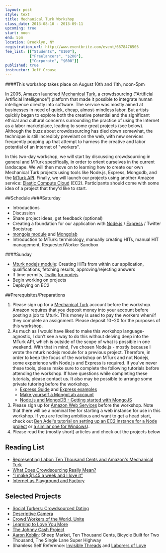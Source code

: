 ```yaml
---
layout: post
style: text
title: Mechanical Turk Workshop
class_date: 2013-08-10 - 2013-09-11
upcoming: true
start: noon
end: 5pm
location: Brooklyn, NY
registration_url: http://www.eventbrite.com/event/6678476503
fee_list: [["Students", "$100"],
           ["Freelancers", "$200"],
           ["Corporate", "$600"]]
published: true
instructor: Jeff Crouse
---
```


####This workshop takes place on August 10th and 11th, noon-5pm

In 2005, Amazon launched <a href="https://www.mturk.com/mturk/">Mechanical Turk</a>, a crowdsourcing ("Artificial Artificial Intelligence") platform that made it possible to integrate human intelligence directly into software. The service was mostly aimed at businesses in need of quick, cheap, almost-mindless labor. But artists quickly began to explore both the creative potential and the significant ethical and cultural concerns surrounding the practice of using the Internet as a labor marketplace, leading to some great projects (see below). Although the buzz about crowdosourcing has died down somewhat, the technique is still incredibly prevelant on the web, with new services frequently popping up that attempt to harness the creative and labor potential of an Internet of "workers".

In this two-day workshop, we will start by discussing crowdsourcing in general and MTurk specifically, in order to orient ourselves in the current landscape. We will then move on to learning how to create our own Mechanical Turk projects using tools like Node.js, Express, Mongodb, and the <a href="http://docs.aws.amazon.com/AWSMechTurk/latest/AWSMturkAPI/Welcome.html">MTurk API</a>. Finally, we will launch our projects using another Amazon service: <a href="http://aws.amazon.com/ec2/">Elastic Compute Cloud</a> (EC2). Participants should come with some idea of a project that they'd like to start.

##Schedule
####Saturday
	
* Introductions
* Discussion
* Share project ideas, get feedback (optional)
* Creating a foundation for our application with [Node.js](http://nodejs.org/) / [Express](http://expressjs.com/) / Twitter Bootstrap
* [mongojs module](https://github.com/gett/mongojs) and [Mongolab](https://mongolab.com/welcome/)
* Introduction to MTurk: terminology, manually creating HITs, manual HIT management, Requester/Worker Sandbox


####Sunday

* [Mturk nodejs module](https://github.com/jefftimesten/mturk): Creating HITs from within our application, qualifications, fetching results, approving/rejecting answers
* If time permits, <a href="http://www.twilio.com/">Twilio</a> <a href="http://twilio.github.io/twilio-node/">for nodejs</a>
* Begin working on projects
* Deploying on EC2

##Prerequisites/Preparations

1. Please sign up for a <a href="https://www.mturk.com/mturk/">Mechanical Turk</a> account before the workshop. Amazon requires that you deposit money into your account before posting a job to Mturk. This money is used to pay the workers when/if they complete an assignment. Please deposit $10-$20 for the purposes of this workshop.
1.  As much as I would have liked to make this workshop language-agnostic, I don't see a way to do this without delving deep into the MTurk API, which is outside of the scope of what is possible in one weekend. With that in mind, I've chosen Node.js - mostly because I wrote the mturk nodejs module for a previous project. Therefore, in order to keep the focus of the workshop on MTurk and not Nodejs, some experience with Node.js and Express is required. If you've never these tools, please make sure to complete the following tutorials before attending the workshop. If have questions while completing these tutorials, please contact us. It also may be possible to arrange some private tutoring before the workshop.
	* [Express Guide](http://expressjs.com/guide.html) and [Express examples](https://github.com/visionmedia/express/tree/master/examples)
	* [Make yourself a MongoLab account](https://mongolab.com/signup/)
	* [Node.js and MongoDB - Getting started with MongoJS](http://howtonode.org/node-js-and-mongodb-getting-started-with-mongojs)
1. Please sign up for [Amazon Web Services](http://aws.amazon.com/) before the workshop. Note that there will be a nominal fee for starting a web instance for use in this workshop. If you are feeling ambitious and want to get a head start, check out [Ben Adel's tutorial on setting up an EC2 instance for a Node project](http://www.bennadel.com/blog/2321-How-I-Got-Node-js-Running-On-A-Linux-Micro-Instance-Using-Amazon-EC2.htm) or [a similar one for Windows](http://iconof.com/blog/how-to-install-setup-node-js-on-amazon-aws-ec2-complete-guide/)).
1. Please read the (mostly short) articles and check out the projects below

## Reading List

* [Representing Labor: Ten Thousand Cents and Amazon's Mechanical Turk](http://www.furtherfield.org/reviews/representing-labor-ten-thousand-cents-and-amazons-mechanical-turk)
* [What Does Crowdsourcing Really Mean?](http://www.wired.com/techbiz/media/news/2007/07/crowdsourcing)
* [&ldquo;I make $1.45 a week and I love it&rdquo;](http://www.salon.com/2006/07/24/turks_3/)
* [Internet as Playground and Factory](http://digitallabor.org/)

## Selected Projects

* [Social Turkers: Crowdsourced Dating](http://socialturkers.com/)
* [Descriptive Camera](http://mattrichardson.com/Descriptive-Camera/)
* [Crowd Workers of the World, Unite](http://www.crowdworkersoftheworldunite.com/)
* [Learning to Love You More](http://learningtoloveyoumore.com/)
* [The Johnny Cash Project](http://mashable.com/2010/10/27/johnny-cash-project/)
* [Aaron Koblin](http://www.aaronkoblin.com/): Sheep Market, Ten Thousand Cents, Bicycle Built for Two Thousand, The Single Lane Super Highway
* Shamless Self Reference: [Invisible Threads](http://www.jeffcrouse.info/project/invisible_threads.html) and [Laborers of Love](http://laborersoflove.com/)